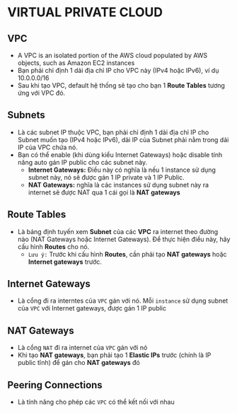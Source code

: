 # VIRTUAL PRIVATE CLOUD
## VPC
- A VPC is an isolated portion of the AWS cloud populated by AWS objects, such as Amazon EC2 instances
- Bạn phải chỉ định 1 dải địa chỉ IP cho VPC này (IPv4 hoặc IPv6), ví dụ 10.0.0.0/16
- Sau khi tạo VPC, default hệ thống sẽ tạo cho bạn 1 **Route Tables** tương ứng với VPC đó.
## Subnets
- Là các subnet IP thuộc VPC, bạn phải chỉ định 1 dải địa chỉ IP cho Subnet muốn tạo (IPv4 hoặc IPv6), dải IP của Subnet phải nằm trong dải IP của VPC chứa nó.
- Bạn có thể enable (khi dùng kiểu Internet Gateways) hoặc disable tính năng auto gán IP public cho các subnet này.
    - **Internet Gateways:** Điều này có nghĩa là nếu 1 instance sử dụng subnet này, nó sẽ được gán 1 IP private và 1 IP Public.
    - **NAT Gateways:** nghĩa là các instances sử dụng subnet này ra internet sẽ được NAT qua 1 cái gọi là **NAT gateways**
## Route Tables
- Là bảng định tuyến xem **Subnet** của các **VPC** ra internet theo đường nào (NAT Gateways hoặc Internet Gateways). Để thực hiện điều này, hãy cấu hình **Routes** cho nó.
    - `Lưu ý:` Trước khi cấu hình **Routes**, cần phải tạo **NAT gateways** hoặc **Internet gateways** trước.
## Internet Gateways
- Là cổng đi ra interntes của `VPC` gán với nó. Mỗi `instance` sử  dụng subnet của `VPC` với Internet gateways, được gán 1 IP public
## NAT Gateways
- Là cổng `NAT` đi ra internet của `VPC` gán với nó
- Khi tạo **NAT gateways**, bạn phải tạo 1 **Elastic IPs** trước (chính  là IP public tĩnh) để gán cho **NAT gateways** đó
## Peering Connections
- Là tính năng cho phép các `VPC` có thể kết nối với nhau
